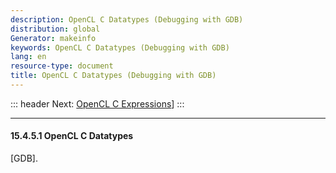 ```yaml
---
description: OpenCL C Datatypes (Debugging with GDB)
distribution: global
Generator: makeinfo
keywords: OpenCL C Datatypes (Debugging with GDB)
lang: en
resource-type: document
title: OpenCL C Datatypes (Debugging with GDB)
---
```

::: header
Next: [OpenCL C Expressions](OpenCL-C-Expressions.html#OpenCL-C-Expressions)]
:::

---

#### 15.4.5.1 OpenCL C Datatypes

[GDB].
